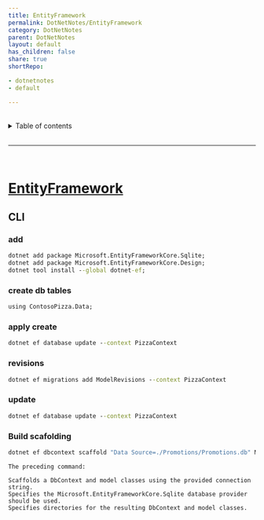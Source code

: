```yaml
---
title: EntityFramework
permalink: DotNetNotes/EntityFramework
category: DotNetNotes
parent: DotNetNotes
layout: default
has_children: false
share: true
shortRepo:

- dotnetnotes
- default

---
```


<br/>

<details markdown="block">    
<summary>    
Table of contents    
</summary>    
{: .text-delta }    
1. TOC    
{:toc}    
</details>

<br/>

---

<br/>

# [EntityFramework](https://learn.microsoft.com/en-us/ef/core/get-started/overview/first-app?tabs=netcore-cli)

## CLI

### add

```bat
dotnet add package Microsoft.EntityFrameworkCore.Sqlite;
dotnet add package Microsoft.EntityFrameworkCore.Design;
dotnet tool install --global dotnet-ef;
```

### create db tables

```bat
using ContosoPizza.Data;
```

### apply create

```bat
dotnet ef database update --context PizzaContext
```

### revisions

```bat
dotnet ef migrations add ModelRevisions --context PizzaContext
```

### update

```bat
dotnet ef database update --context PizzaContext
```

### Build scafolding

```bat
dotnet ef dbcontext scaffold "Data Source=./Promotions/Promotions.db" Microsoft.EntityFrameworkCore.Sqlite --context-dir ./Data --output-dir .\Models
```

```
The preceding command:

Scaffolds a DbContext and model classes using the provided connection string.
Specifies the Microsoft.EntityFrameworkCore.Sqlite database provider should be used.
Specifies directories for the resulting DbContext and model classes.
```
